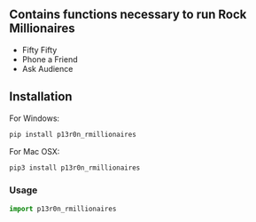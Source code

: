 ## Contains functions necessary to run Rock Millionaires

* Fifty Fifty
* Phone a Friend
* Ask Audience

## Installation

For Windows:
```python
pip install p13r0n_rmillionaires
```

For Mac OSX:
```python
pip3 install p13r0n_rmillionaires
```

### Usage
```python
import p13r0n_rmillionaires
```